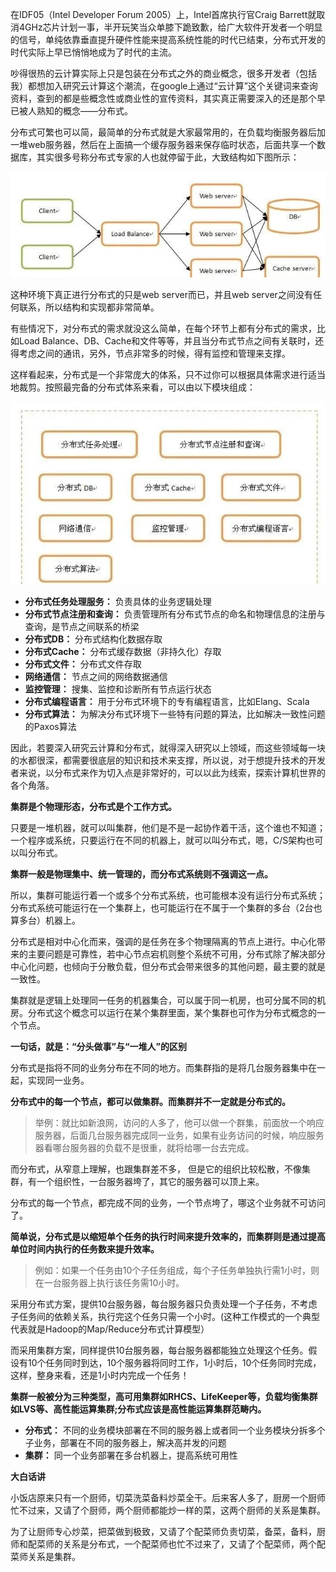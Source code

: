 在IDF05（Intel Developer Forum 2005）上，Intel首席执行官Craig Barrett就取消4GHz芯片计划一事，半开玩笑当众单膝下跪致歉，给广大软件开发者一个明显的信号，单纯依靠垂直提升硬件性能来提高系统性能的时代已结束，分布式开发的时代实际上早已悄悄地成为了时代的主流。

吵得很热的云计算实际上只是包装在分布式之外的商业概念，很多开发者（包括我）都想加入研究云计算这个潮流，在google上通过“云计算”这个关键词来查询资料，查到的都是些概念性或商业性的宣传资料，其实真正需要深入的还是那个早已被人熟知的概念——分布式。

分布式可繁也可以简，最简单的分布式就是大家最常用的，在负载均衡服务器后加一堆web服务器，然后在上面搞一个缓存服务器来保存临时状态，后面共享一个数据库，其实很多号称分布式专家的人也就停留于此，大致结构如下图所示：

![图片](img/分布式与集群的区别究竟是什么？.assets/1)



这种环境下真正进行分布式的只是web server而已，并且web server之间没有任何联系，所以结构和实现都非常简单。

有些情况下，对分布式的需求就没这么简单，在每个环节上都有分布式的需求，比如Load Balance、DB、Cache和文件等等，并且当分布式节点之间有关联时，还得考虑之间的通讯，另外，节点非常多的时候，得有监控和管理来支撑。

这样看起来，分布式是一个非常庞大的体系，只不过你可以根据具体需求进行适当地裁剪。按照最完备的分布式体系来看，可以由以下模块组成：

![图片](img/分布式与集群的区别究竟是什么？.assets/2)



- **分布式任务处理服务：** 负责具体的业务逻辑处理
- **分布式节点注册和查询：** 负责管理所有分布式节点的命名和物理信息的注册与查询，是节点之间联系的桥梁
- **分布式DB：** 分布式结构化数据存取
- **分布式Cache：** 分布式缓存数据（非持久化）存取
- **分布式文件：** 分布式文件存取
- **网络通信：** 节点之间的网络数据通信
- **监控管理：** 搜集、监控和诊断所有节点运行状态
- **分布式编程语言：** 用于分布式环境下的专有编程语言，比如Elang、Scala
- **分布式算法：** 为解决分布式环境下一些特有问题的算法，比如解决一致性问题的Paxos算法

因此，若要深入研究云计算和分布式，就得深入研究以上领域，而这些领域每一块的水都很深，都需要很底层的知识和技术来支撑，所以说，对于想提升技术的开发者来说，以分布式来作为切入点是非常好的，可以以此为线索，探索计算机世界的各个角落。

**集群是个物理形态，分布式是个工作方式。**

只要是一堆机器，就可以叫集群，他们是不是一起协作着干活，这个谁也不知道；一个程序或系统，只要运行在不同的机器上，就可以叫分布式，嗯，C/S架构也可以叫分布式。

**集群一般是物理集中、统一管理的，而分布式系统则不强调这一点。**

所以，集群可能运行着一个或多个分布式系统，也可能根本没有运行分布式系统；分布式系统可能运行在一个集群上，也可能运行在不属于一个集群的多台（2台也算多台）机器上。

分布式是相对中心化而来，强调的是任务在多个物理隔离的节点上进行。中心化带来的主要问题是可靠性，若中心节点宕机则整个系统不可用，分布式除了解决部分中心化问题，也倾向于分散负载，但分布式会带来很多的其他问题，最主要的就是一致性。

集群就是逻辑上处理同一任务的机器集合，可以属于同一机房，也可分属不同的机房。分布式这个概念可以运行在某个集群里面，某个集群也可作为分布式概念的一个节点。

**一句话，就是：“分头做事”与“一堆人”的区别**

分布式是指将不同的业务分布在不同的地方。而集群指的是将几台服务器集中在一起，实现同一业务。

**分布式中的每一个节点，都可以做集群。而集群并不一定就是分布式的。**

> 举例：就比如新浪网，访问的人多了，他可以做一个群集，前面放一个响应服务器，后面几台服务器完成同一业务，如果有业务访问的时候，响应服务器看哪台服务器的负载不是很重，就将给哪一台去完成。

而分布式，从窄意上理解，也跟集群差不多， 但是它的组织比较松散，不像集群，有一个组织性，一台服务器垮了，其它的服务器可以顶上来。

分布式的每一个节点，都完成不同的业务，一个节点垮了，哪这个业务就不可访问了。

**简单说，分布式是以缩短单个任务的执行时间来提升效率的，而集群则是通过提高单位时间内执行的任务数来提升效率。**

> 例如：如果一个任务由10个子任务组成，每个子任务单独执行需1小时，则在一台服务器上执行该任务需10小时。

采用分布式方案，提供10台服务器，每台服务器只负责处理一个子任务，不考虑子任务间的依赖关系，执行完这个任务只需一个小时。(这种工作模式的一个典型代表就是Hadoop的Map/Reduce分布式计算模型）

而采用集群方案，同样提供10台服务器，每台服务器都能独立处理这个任务。假设有10个任务同时到达，10个服务器将同时工作，1小时后，10个任务同时完成，这样，整身来看，还是1小时内完成一个任务！

**集群一般被分为三种类型，高可用集群如RHCS、LifeKeeper等，负载均衡集群如LVS等、高性能运算集群;分布式应该是高性能运算集群范畴内。**

- **分布式：** 不同的业务模块部署在不同的服务器上或者同一个业务模块分拆多个子业务，部署在不同的服务器上，解决高并发的问题
- **集群：** 同一个业务部署在多台机器上，提高系统可用性

**大白话讲**

小饭店原来只有一个厨师，切菜洗菜备料炒菜全干。后来客人多了，厨房一个厨师忙不过来，又请了个厨师，两个厨师都能炒一样的菜，这两个厨师的关系是集群。

为了让厨师专心炒菜，把菜做到极致，又请了个配菜师负责切菜，备菜，备料，厨师和配菜师的关系是分布式，一个配菜师也忙不过来了，又请了个配菜师，两个配菜师关系是集群。